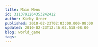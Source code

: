 ```yaml
---
title: Main Menu
id: 3113791264353242412
author: Kirby Urner
published: 2010-02-23T02:03:00.000-08:00
updated: 2010-02-23T12:46:02.518-08:00
blog: world_game
tags: 
---
```


